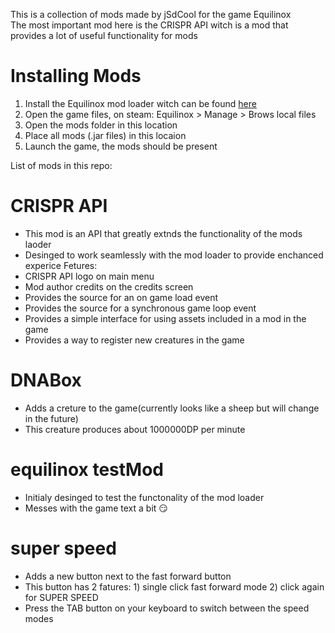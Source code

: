 This is a collection of mods made by jSdCool for the game Equilinox  
The most important mod here is the CRISPR API witch is a mod that provides a lot of useful functionality for mods

# Installing Mods
1. Install the Equilinox mod loader witch can be found [here](https://github.com/jSdCool/Equilinox-mod-loader/)
2. Open the game files, on steam: Equilinox > Manage > Brows local files
3. Open the mods folder in this location
4. Place all mods (.jar files) in this locaion
5. Launch the game, the mods should be present


List of mods in this repo:

# CRISPR API
* This mod is an API that greatly extnds the functionality of the mods laoder
* Desinged to work seamlessly with the mod loader to provide enchanced experice
Fetures:
* CRISPR API logo on main menu
* Mod author credits on the credits screen
* Provides the source for an on game load event
* Provides the source for a synchronous game loop event
* Provides a simple interface for using assets included in a mod in the game
* Provides a way to register new creatures in the game

# DNABox
* Adds a creture to the game(currently looks like a sheep but will change in the future)
* This creature produces about 1000000DP per minute

# equilinox testMod
* Initialy desinged to test the functonality of the mod loader
* Messes with the game text a bit 😏

# super speed
* Adds a new button next to the fast forward button
* This button has 2 fatures: 1) single click fast forward mode 2) click again for SUPER SPEED
* Press the TAB button on your keyboard to switch between the speed modes
